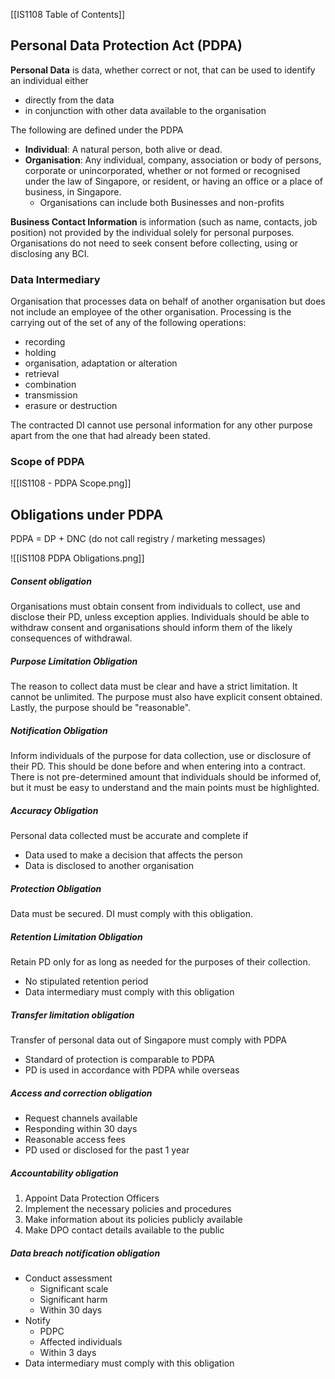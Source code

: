 [[IS1108 Table of Contents]]
## Personal Data Protection Act (PDPA)

**Personal Data** is data, whether correct or not, that can be used to identify an individual either 
- directly from the data
- in conjunction with other data available to the organisation

The following are defined under the PDPA

- **Individual**: A natural person, both alive or dead. 
- **Organisation**: Any individual, company, association or body of persons, corporate or unincorporated, whether or not formed or recognised under the law of Singapore, or resident, or having an office or a place of business, in Singapore.
	- Organisations can include both Businesses and non-profits

**Business Contact Information** is information (such as name, contacts, job position) not provided by the individual solely for personal purposes. Organisations do not need to seek consent before collecting, using or disclosing any BCI. 

### Data Intermediary 

Organisation that processes data on behalf of another organisation but does not include an employee of the other organisation. Processing is the carrying out of the set of any of the following operations:
- recording 
- holding
- organisation, adaptation or alteration
- retrieval 
- combination 
- transmission 
- erasure or destruction 

The contracted DI cannot use personal information for any other purpose apart from the one that had already been stated. 

### Scope of PDPA

![[IS1108 - PDPA Scope.png]]

## Obligations under PDPA
PDPA = DP + DNC (do not call registry / marketing messages)

![[IS1108 PDPA Obligations.png]]

##### Consent obligation

Organisations must obtain consent from individuals to collect, use and disclose
their PD, unless exception applies. Individuals should be able to withdraw consent and organisations should inform them of the likely consequences of withdrawal.

##### Purpose Limitation Obligation

The reason to collect data must be clear and have a strict limitation. It cannot be unlimited. The purpose must also have explicit consent obtained. Lastly, the purpose should be "reasonable".

##### Notification Obligation

Inform individuals of the purpose for data collection, use or disclosure of their PD. This should be done before and when entering into a contract. There is not pre-determined amount that individuals should be informed of, but it must be easy to understand and the main points must be highlighted. 

##### Accuracy Obligation

Personal data collected must be accurate and complete if
- Data used to make a decision that affects the person
- Data is disclosed to another organisation

##### Protection Obligation

Data must be secured. DI must comply with this obligation.

##### Retention Limitation Obligation

Retain PD only for as long as needed for the purposes of their collection. 
- No stipulated retention period
- Data intermediary must comply with this obligation

##### Transfer limitation obligation

Transfer of personal data out of Singapore must comply with PDPA
- Standard of protection is comparable to PDPA
- PD is used in accordance with PDPA while overseas

##### Access and correction obligation
- Request channels available
- Responding within 30 days
- Reasonable access fees
- PD used or disclosed for the past 1 year

##### Accountability obligation
1. Appoint Data Protection Officers
2. Implement the necessary policies and procedures
3. Make information about its policies publicly available
4. Make DPO contact details available to the public

##### Data breach notification obligation

- Conduct assessment
	- Significant scale
	- Significant harm
	- Within 30 days
- Notify
	- PDPC
	- Affected individuals
	- Within 3 days
- Data intermediary must comply with this obligation